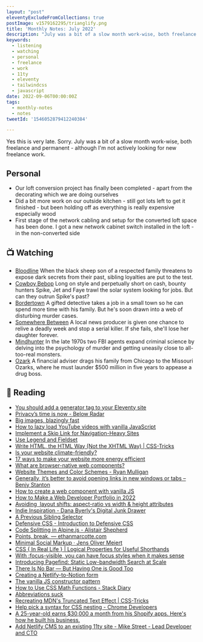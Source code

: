 ```yaml
---
layout: "post"
eleventyExcludeFromCollections: true
postImage: v1579162295/trianglify.png
title: 'Monthly Notes: July 2022'
description: "July was a bit of a slow month work-wise, both freelance and permanent - although I'm not actively looking for new freelance work"
keywords:
  - listening
  - watching
  - personal
  - freelance
  - work
  - 11ty
  - eleventy
  - tailwindcss
  - javascript
date: 2022-09-06T00:00:00Z
tags:
  - monthly-notes
  - notes
tweetId: '1546052879412240384'

---
```

Yes this is very late. Sorry. July was a bit of a slow month work-wise, both freelance and permanent - although I'm not actively looking for new freelance work.

## Personal
* Our loft conversion project has finally been completed - apart from the decorating which we are doing ourselves
* Did a bit more work on our outside kitchen - still got lots left to get it finished - but been holding off as everything is really expensive especially wood
* First stage of the network cabling and setup for the converted loft space has been done. I got a new network cabinet switch installed in the loft - in the non-converted side

## 📺 Watching
* [Bloodline](https://www.themoviedb.org/tv/61986-bloodline "Bloodline")
  When the black sheep son of a respected family threatens to expose dark secrets from their past, sibling loyalties are put to the test.
* [Cowboy Bebop](https://www.themoviedb.org/tv/84469-cowboy-bebop "Cowboy Bebop")
  Long on style and perpetually short on cash, bounty hunters Spike, Jet and Faye trawl the solar system looking for jobs. But can they outrun Spike's past?
* [Bordertown](https://www.themoviedb.org/tv/68327-sorjonen "Bordertown")
  A gifted detective takes a job in a small town so he can spend more time with his family. But he's soon drawn into a web of disturbing murder cases.
* [Somewhere Between](https://www.themoviedb.org/tv/70390-somewhere-between "Somewhere Between")
  A local news producer is given one chance to relive a deadly week and stop a serial killer. If she fails, she'll lose her daughter forever.
* [Mindhunter](https://www.themoviedb.org/tv/67744-mindhunter "Mindhunter")
  In the late 1970s two FBI agents expand criminal science by delving into the psychology of murder and getting uneasily close to all-too-real monsters.
* [Ozark](https://www.themoviedb.org/tv/69740-ozark "Ozark")
  A financial adviser drags his family from Chicago to the Missouri Ozarks, where he must launder $500 million in five years to appease a drug boss.

## 📖 Reading
- [You should add a generator tag to your Eleventy site](https://darn.es/you-should-add-a-generator-tag-to-your-eleventy-site/ "You should add a generator tag to your Eleventy site")
- [Privacy’s time is now - Below Radar](https://belowradar.co.uk/privacy-now "Privacy’s time is now - Below Radar")
- [Big images, blazingly fast](https://engineering.q42.nl/optimizing-full-screen-images/ "Big images, blazingly fast")
- [How to lazy load YouTube videos with vanilla JavaScript](https://gomakethings.com/how-to-lazy-load-youtube-videos-with-vanilla-javascript/ "How to lazy load YouTube videos with vanilla JavaScript")
- [Implement a Skip Link for Navigation-Heavy Sites](https://benmyers.dev/blog/skip-links/ "Implement a Skip Link for Navigation-Heavy Sites")
- [Use Legend and Fieldset](https://adrianroselli.com/2022/07/use-legend-and-fieldset.html "Use Legend and Fieldset")
- [Write HTML, the HTML Way (Not the XHTML Way) | CSS-Tricks](https://css-tricks.com/write-html-the-html-way-not-the-xhtml-way/ "Write HTML, the HTML Way (Not the XHTML Way) | CSS-Tricks")
- [Is your website climate-friendly?](https://brockherion.hashnode.dev/is-your-website-climate-friendly "Is your website climate-friendly?")
- [17 ways to make your website more energy efficient](https://www.wholegraindigital.com/blog/website-energy-efficiency/ "17 ways to make your website more energy efficient")
- [What are browser-native web components?](https://gomakethings.com/what-are-browser-native-web-components/ "What are browser-native web components?")
- [Website Themes and Color Schemes - Ryan Mulligan](https://ryanmulligan.dev/blog/themes-and-schemes/ "Website Themes and Color Schemes - Ryan Mulligan")
- [Generally, it’s better to avoid opening links in new windows or tabs – Benjy Stanton](https://www.benjystanton.co.uk/blog/generally-its-better-to-avoid-opening-links-in-new-windows-or-tabs/ "Generally, it’s better to avoid opening links in new windows or tabs – Benjy Stanton")
- [How to create a web component with vanilla JS](https://gomakethings.com/how-to-create-a-web-component-with-vanilla-js/ "How to create a web component with vanilla JS")
- [How to Make a Web Developer Portfolio in 2022](https://trishalim.hashnode.dev/how-to-make-a-web-developer-portfolio-in-2022 "How to Make a Web Developer Portfolio in 2022")
- [Avoiding <img> layout shifts: aspect-ratio vs width & height attributes](https://jakearchibald.com/2022/img-aspect-ratio/ "Avoiding <img> layout shifts: aspect-ratio vs width & height attributes")
- [Indie Inspiration - Dana Byerly's Digital Junk Drawer](https://danabyerly-junkdrawer.website/blog/indie-inspiration/ "Indie Inspiration - Dana Byerly's Digital Junk Drawer")
- [A Previous Sibling Selector](https://blog.jim-nielsen.com/2022/previous-sibling-selector/ "A Previous Sibling Selector")
- [Defensive CSS - Introduction to Defensive CSS](https://defensivecss.dev/articles/intro-defensive-css/ "Defensive CSS - Introduction to Defensive CSS")
- [Code Splitting in Alpine.js - Alistair Shepherd](https://www.alistairshepherd.uk/writing/code-splitting-alpine/ "Code Splitting in Alpine.js - Alistair Shepherd")
- [Points, break. — ethanmarcotte.com](https://ethanmarcotte.com/wrote/points-break/ "Points, break. — ethanmarcotte.com")
- [Minimal Social Markup · Jens Oliver Meiert](https://meiert.com/en/blog/minimal-social-markup/ "Minimal Social Markup · Jens Oliver Meiert")
- [CSS { In Real Life } | Logical Properties for Useful Shorthands](https://css-irl.info/logical-properties-for-useful-shorthands/ "CSS { In Real Life } | Logical Properties for Useful Shorthands")
- [With :focus-visible, you can have focus styles when it makes sense](https://hidde.blog/focus-visible-more-than-keyboard/ "With :focus-visible, you can have focus styles when it makes sense")
- [Introducing Pagefind: Static Low-bandwidth Search at Scale](https://cloudcannon.com/blog/introducing-pagefind/ "Introducing Pagefind: Static Low-bandwidth Search at Scale")
- [There Is No Bar — But Having One is Good Too](https://blog.jim-nielsen.com/2022/there-is-no-bar-but-having-one-is-good-too/ "There Is No Bar — But Having One is Good Too")
- [Creating a Netlify-to-Notion form](https://daverupert.com/2022/07/netlify-to-notion-form/ "Creating a Netlify-to-Notion form")
- [The vanilla JS constructor pattern](https://gomakethings.com/the-vanilla-js-constructor-pattern/ "The vanilla JS constructor pattern")
- [How to Use CSS Math Functions - Stack Diary](https://stackdiary.com/css-math-functions/ "How to Use CSS Math Functions - Stack Diary")
- [Abbreviations suck](https://gomakethings.com/abbreviations-suck/ "Abbreviations suck")
- [Recreating MDN's Truncated Text Effect | CSS-Tricks](https://css-tricks.com/recreating-mdns-truncated-text-effect/ "Recreating MDN's Truncated Text Effect | CSS-Tricks")
- [Help pick a syntax for CSS nesting - Chrome Developers](https://developer.chrome.com/blog/help-css-nesting/ "Help pick a syntax for CSS nesting - Chrome Developers")
- [A 25-year-old earns $30,000 a month from his Shopify apps. Here's how he built his business.](https://www.businessinsider.com/shopify-app-developer-shares-advice-building-app-business-2022-7 "A 25-year-old earns $30,000 a month from his Shopify apps. Here's how he built his business.")
- [Add Netlify CMS to an existing 11ty site - Mike Street - Lead Developer and CTO](https://www.mikestreety.co.uk/blog/add-netlify-cms-to-an-existing-11ty-site/ "Add Netlify CMS to an existing 11ty site - Mike Street - Lead Developer and CTO")
